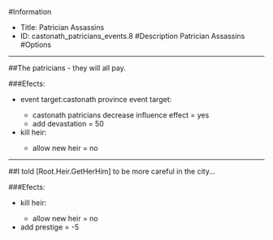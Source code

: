 #Information
 - Title: Patrician Assassins
 - ID: castonath_patricians_events.8
#Description
Patrician Assassins
#Options

___
##The patricians - they will all pay.

###Efects:<ul><li>event target:castonath province event target:</li><ul><li>castonath patricians decrease influence effect = yes</li><li>add devastation = 50</li></ul><li>kill heir:</li><ul><li>allow new heir = no</li></ul></ul>

___
##I told [Root.Heir.GetHerHim] to be more careful in the city...

###Efects:<ul><li>kill heir:</li><ul><li>allow new heir = no</li></ul><li>add prestige = -5</li></ul>
